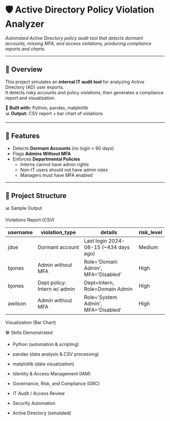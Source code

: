 # 🛡️ Active Directory Policy Violation Analyzer

*Automated Active Directory policy audit tool that detects dormant accounts, missing MFA, and access violations, producing compliance reports and charts.*

---

## 📌 Overview
This project simulates an **internal IT audit tool** for analyzing Active Directory (AD) user exports.  
It detects risky accounts and policy violations, then generates a compliance report and visualization.  

🔧 **Built with:** Python, pandas, matplotlib  
📊 **Output:** CSV report + bar chart of violations  

---

## 🚀 Features
- Detects **Dormant Accounts** (no login > 90 days)  
- Flags **Admins Without MFA**  
- Enforces **Departmental Policies**  
  - Interns cannot have admin rights  
  - Non-IT users should not have admin roles  
  - Managers must have MFA enabled  

---

## 📂 Project Structure


📊 Sample Output

Violations Report (CSV)

| username | violation\_type              | details                                | risk\_level |
| -------- | ---------------------------- | -------------------------------------- | ----------- |
| jdoe     | Dormant account              | Last login 2024-06-15 (\~434 days ago) | Medium      |
| bjones   | Admin without MFA            | Role='Domain Admin', MFA='Disabled'    | High        |
| bjones   | Dept policy: Intern w/ admin | Dept=Intern, Role=Domain Admin         | High        |
| awilson  | Admin without MFA            | Role='System Admin', MFA='Disabled'    | High        |


Visualization (Bar Chart)

🛠 Skills Demonstrated

   - Python (automation & scripting)

   - pandas (data analysis & CSV processing)

   - matplotlib (data visualization)

   - Identity & Access Management (IAM)

   - Governance, Risk, and Compliance (GRC)

   - IT Audit / Access Review

   - Security Automation

   - Active Directory (simulated)



